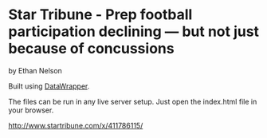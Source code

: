 Star Tribune - Prep football participation declining — but not just because of concussions
================

by Ethan Nelson

Built using [DataWrapper](https://github.com/datawrapper/datawrapper).

The files can be run in any live server setup. Just open the index.html file in your browser.

http://www.startribune.com/x/411786115/